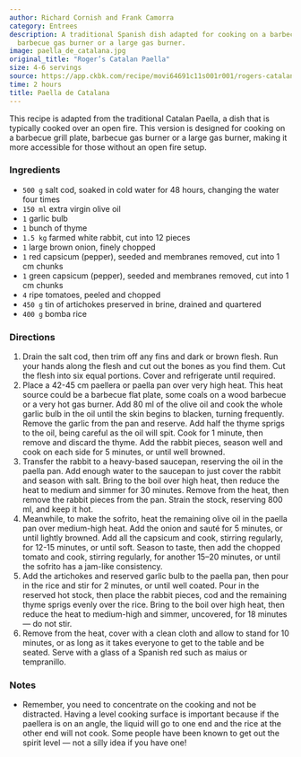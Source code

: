 ```yaml
---
author: Richard Cornish and Frank Camorra
category: Entrees
description: A traditional Spanish dish adapted for cooking on a barbecue grill plate,
  barbecue gas burner or a large gas burner.
image: paella_de_catalana.jpg
original_title: "Roger’s Catalan Paella"
size: 4-6 servings
source: https://app.ckbk.com/recipe/movi64691c11s001r001/rogers-catalan-paella
time: 2 hours
title: Paella de Catalana
---
```


This recipe is adapted from the traditional Catalan Paella, a dish that is typically cooked over an open fire. This version is designed for cooking on a barbecue grill plate, barbecue gas burner or a large gas burner, making it more accessible for those without an open fire setup.

### Ingredients

* `500 g` salt cod, soaked in cold water for 48 hours, changing the water four times
* `150 ml` extra virgin olive oil
* `1` garlic bulb
* `1` bunch of thyme
* `1.5 kg` farmed white rabbit, cut into 12 pieces
* `1` large brown onion, finely chopped
* `1` red capsicum (pepper), seeded and membranes removed, cut into 1 cm chunks
* `1` green capsicum (pepper), seeded and membranes removed, cut into 1 cm chunks
* `4` ripe tomatoes, peeled and chopped
* `450 g` tin of artichokes preserved in brine, drained and quartered
* `400 g` bomba rice

### Directions

1. Drain the salt cod, then trim off any fins and dark or brown flesh. Run your hands along the flesh and cut out the bones as you find them. Cut the flesh into six equal portions. Cover and refrigerate until required.
2. Place a 42-45 cm paellera or paella pan over very high heat. This heat source could be a barbecue flat plate, some coals on a wood barbecue or a very hot gas burner. Add 80 ml of the olive oil and cook the whole garlic bulb in the oil until the skin begins to blacken, turning frequently. Remove the garlic from the pan and reserve. Add half the thyme sprigs to the oil, being careful as the oil will spit. Cook for 1 minute, then remove and discard the thyme. Add the rabbit pieces, season well and cook on each side for 5 minutes, or until well browned.
3. Transfer the rabbit to a heavy-based saucepan, reserving the oil in the paella pan. Add enough water to the saucepan to just cover the rabbit and season with salt. Bring to the boil over high heat, then reduce the heat to medium and simmer for 30 minutes. Remove from the heat, then remove the rabbit pieces from the pan. Strain the stock, reserving 800 ml, and keep it hot.
4. Meanwhile, to make the sofrito, heat the remaining olive oil in the paella pan over medium-high heat. Add the onion and sauté for 5 minutes, or until lightly browned. Add all the capsicum and cook, stirring regularly, for 12-15 minutes, or until soft. Season to taste, then add the chopped tomato and cook, stirring regularly, for another 15–20 minutes, or until the sofrito has a jam-like consistency.
5. Add the artichokes and reserved garlic bulb to the paella pan, then pour in the rice and stir for 2 minutes, or until well coated. Pour in the reserved hot stock, then place the rabbit pieces, cod and the remaining thyme sprigs evenly over the rice. Bring to the boil over high heat, then reduce the heat to medium-high and simmer, uncovered, for 18 minutes — do not stir.
6. Remove from the heat, cover with a clean cloth and allow to stand for 10 minutes, or as long as it takes everyone to get to the table and be seated. Serve with a glass of a Spanish red such as maius or tempranillo.

### Notes

- Remember, you need to concentrate on the cooking and not be distracted. Having a level cooking surface is important because if the paellera is on an angle, the liquid will go to one end and the rice at the other end will not cook. Some people have been known to get out the spirit level — not a silly idea if you have one!